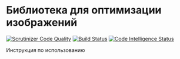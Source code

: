 # Библиотека для оптимизации изображений

[![Scrutinizer Code Quality](https://scrutinizer-ci.com/g/zebrainsteam/image-optimizer/badges/quality-score.png?b=master)](https://scrutinizer-ci.com/g/zebrainsteam/image-optimizer/?branch=master)
[![Build Status](https://scrutinizer-ci.com/g/zebrainsteam/image-optimizer/badges/build.png?b=master)](https://scrutinizer-ci.com/g/zebrainsteam/image-optimizer/build-status/master)
[![Code Intelligence Status](https://scrutinizer-ci.com/g/zebrainsteam/image-optimizer/badges/code-intelligence.svg?b=master)](https://scrutinizer-ci.com/code-intelligence)

Инструкция по использованию
